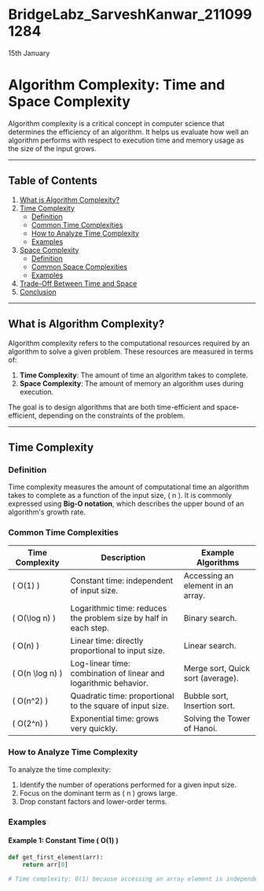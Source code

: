 
# BridgeLabz_SarveshKanwar_2110991284

15th January
# Algorithm Complexity: Time and Space Complexity

Algorithm complexity is a critical concept in computer science that determines the efficiency of an algorithm. It helps us evaluate how well an algorithm performs with respect to execution time and memory usage as the size of the input grows.

---

## Table of Contents

1. [What is Algorithm Complexity?](#what-is-algorithm-complexity)
2. [Time Complexity](#time-complexity)
   - [Definition](#definition)
   - [Common Time Complexities](#common-time-complexities)
   - [How to Analyze Time Complexity](#how-to-analyze-time-complexity)
   - [Examples](#examples)
3. [Space Complexity](#space-complexity)
   - [Definition](#definition-1)
   - [Common Space Complexities](#common-space-complexities)
   - [Examples](#examples-1)
4. [Trade-Off Between Time and Space](#trade-off-between-time-and-space)
5. [Conclusion](#conclusion)

---

## What is Algorithm Complexity?

Algorithm complexity refers to the computational resources required by an algorithm to solve a given problem. These resources are measured in terms of:

1. **Time Complexity**: The amount of time an algorithm takes to complete.
2. **Space Complexity**: The amount of memory an algorithm uses during execution.

The goal is to design algorithms that are both time-efficient and space-efficient, depending on the constraints of the problem.

---

## Time Complexity

### Definition

Time complexity measures the amount of computational time an algorithm takes to complete as a function of the input size, \( n \). It is commonly expressed using **Big-O notation**, which describes the upper bound of an algorithm's growth rate.

### Common Time Complexities

| Time Complexity | Description                                   | Example Algorithms                  |
|------------------|-----------------------------------------------|--------------------------------------|
| \( O(1) \)      | Constant time: independent of input size.     | Accessing an element in an array.   |
| \( O(\log n) \) | Logarithmic time: reduces the problem size by half in each step. | Binary search.                      |
| \( O(n) \)      | Linear time: directly proportional to input size. | Linear search.                      |
| \( O(n \log n) \)| Log-linear time: combination of linear and logarithmic behavior. | Merge sort, Quick sort (average).   |
| \( O(n^2) \)    | Quadratic time: proportional to the square of input size. | Bubble sort, Insertion sort.        |
| \( O(2^n) \)    | Exponential time: grows very quickly.         | Solving the Tower of Hanoi.         |

### How to Analyze Time Complexity

To analyze the time complexity:
1. Identify the number of operations performed for a given input size.
2. Focus on the dominant term as \( n \) grows large.
3. Drop constant factors and lower-order terms.

### Examples

#### Example 1: Constant Time \( O(1) \)
```python
def get_first_element(arr):
    return arr[0]

# Time complexity: O(1) because accessing an array element is independent of its size.

